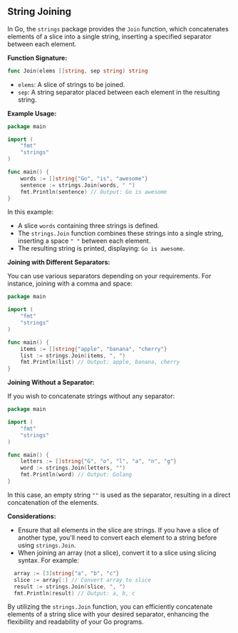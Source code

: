 ## String Joining

In Go, the `strings` package provides the `Join` function, which concatenates elements of a slice into a single string, inserting a specified separator between each element.

**Function Signature:**

```go
func Join(elems []string, sep string) string
```

- `elems`: A slice of strings to be joined.
- `sep`: A string separator placed between each element in the resulting string.

**Example Usage:**

```go
package main

import (
    "fmt"
    "strings"
)

func main() {
    words := []string{"Go", "is", "awesome"}
    sentence := strings.Join(words, " ")
    fmt.Println(sentence) // Output: Go is awesome
}
```

In this example:

- A slice `words` containing three strings is defined.
- The `strings.Join` function combines these strings into a single string, inserting a space `" "` between each element.
- The resulting string is printed, displaying: `Go is awesome`.

**Joining with Different Separators:**

You can use various separators depending on your requirements. For instance, joining with a comma and space:

```go
package main

import (
    "fmt"
    "strings"
)

func main() {
    items := []string{"apple", "banana", "cherry"}
    list := strings.Join(items, ", ")
    fmt.Println(list) // Output: apple, banana, cherry
}
```

**Joining Without a Separator:**

If you wish to concatenate strings without any separator:

```go
package main

import (
    "fmt"
    "strings"
)

func main() {
    letters := []string{"G", "o", "l", "a", "n", "g"}
    word := strings.Join(letters, "")
    fmt.Println(word) // Output: Golang
}
```

In this case, an empty string `""` is used as the separator, resulting in a direct concatenation of the elements.

**Considerations:**

- Ensure that all elements in the slice are strings. If you have a slice of another type, you'll need to convert each element to a string before using `strings.Join`.
- When joining an array (not a slice), convert it to a slice using slicing syntax. For example:

```go
  array := [3]string{"a", "b", "c"}
  slice := array[:] // Convert array to slice
  result := strings.Join(slice, ", ")
  fmt.Println(result) // Output: a, b, c
```

By utilizing the `strings.Join` function, you can efficiently concatenate elements of a string slice with your desired separator, enhancing the flexibility and readability of your Go programs.
